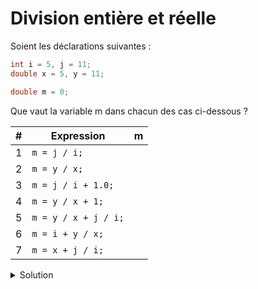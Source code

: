 # Division entière et réelle

Soient les déclarations suivantes :

~~~cpp
int i = 5, j = 11;
double x = 5, y = 11;

double m = 0;
~~~

Que vaut la variable m dans chacun des cas ci-dessous ?

| # | Expression           |  m  |
|---| ---------------------|-----|
| 1 | `m = j / i;`         |     |
| 2 | `m = y / x;`         |     |
| 3 | `m = j / i + 1.0;`   |     |
| 4 | `m = y / x + 1;`     |     |
| 5 | `m = y / x + j / i;` |     |
| 6 | `m = i + y / x;`     |     |
| 7 | `m = x + j / i;`     |     |


    

<details>
<summary>Solution</summary>

| # | Expression           |  m  |
|---| ---------------------|-----|
| 1 | `m = j / i;`         | 2.0 |
| 2 | `m = y / x;`         | 2.2 |
| 3 | `m = j / i + 1.0;`   | 3.0 |
| 4 | `m = y / x + 1;`     | 3.2 |
| 5 | `m = y / x + j / i;` | 4.2 |
| 6 | `m = i + y / x;`     | 7.2 |
| 7 | `m = x + j / i;`     | 7.0 |


</details>
